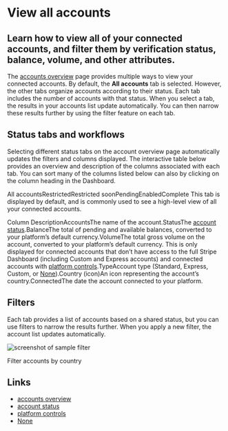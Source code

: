 # View all accounts

## Learn how to view all of your connected accounts, and filter them by verification status, balance, volume, and other attributes.

The [accounts overview](https://dashboard.stripe.com/connect/accounts/overview)
page provides multiple ways to view your connected accounts. By default, the
**All accounts** tab is selected. However, the other tabs organize accounts
according to their status. Each tab includes the number of accounts with that
status. When you select a tab, the results in your accounts list update
automatically. You can then narrow these results further by using the filter
feature on each tab.

## Status tabs and workflows

Selecting different status tabs on the account overview page automatically
updates the filters and columns displayed. The interactive table below provides
an overview and description of the columns associated with each tab. You can
sort many of the columns listed below can also by clicking on the column heading
in the Dashboard.

All accountsRestrictedRestricted soonPendingEnabledComplete
This tab is displayed by default, and is commonly used to see a high-level view
of all your connected accounts.

Column DescriptionAccountsThe name of the account.StatusThe [account
status](https://docs.stripe.com/connect/dashboard#status-badges).BalanceThe
total of pending and available balances, converted to your platform’s default
currency.VolumeThe total gross volume on the account, converted to your
platform’s default currency. This is only displayed for connected accounts that
don’t have access to the full Stripe Dashboard (including Custom and Express
accounts) and connected accounts with [platform
controls](https://docs.stripe.com/connect/platform-controls-for-stripe-dashboard-accounts).TypeAccount
type (Standard, Express, Custom, or
[None](https://docs.stripe.com/connect/migrate-to-controller-properties)).Country
(icon)An icon representing the account’s country.ConnectedThe date the account
connected to your platform.
## Filters

Each tab provides a list of accounts based on a shared status, but you can use
filters to narrow the results further. When you apply a new filter, the account
list updates automatically.

![screenshot of sample
filter](https://b.stripecdn.com/docs-statics-srv/assets/filters.09676e78aad7739ba40cc52c335c523e.png)

Filter accounts by country

## Links

- [accounts overview](https://dashboard.stripe.com/connect/accounts/overview)
- [account status](https://docs.stripe.com/connect/dashboard#status-badges)
- [platform
controls](https://docs.stripe.com/connect/platform-controls-for-stripe-dashboard-accounts)
- [None](https://docs.stripe.com/connect/migrate-to-controller-properties)
